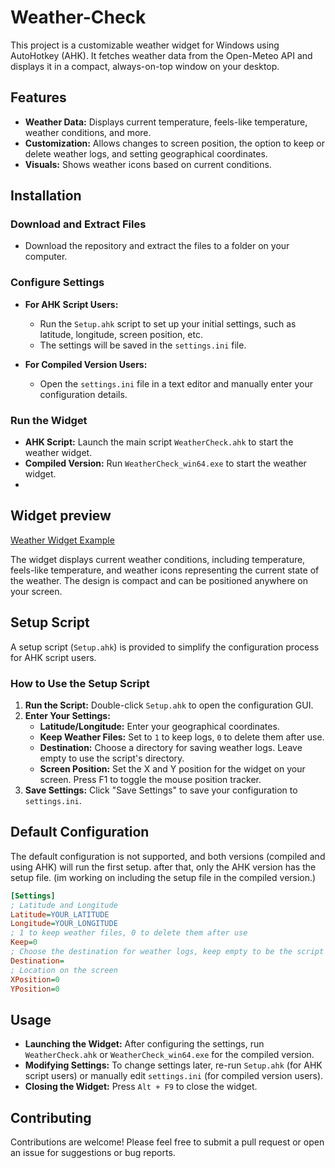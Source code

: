 # Weather-Check

This project is a customizable weather widget for Windows using AutoHotkey (AHK). It fetches weather data from the Open-Meteo API and displays it in a compact, always-on-top window on your desktop.

## Features

- **Weather Data:** Displays current temperature, feels-like temperature, weather conditions, and more.
- **Customization:** Allows changes to screen position, the option to keep or delete weather logs, and setting geographical coordinates.
- **Visuals:** Shows weather icons based on current conditions.

## Installation

### Download and Extract Files

- Download the repository and extract the files to a folder on your computer.

### Configure Settings

- **For AHK Script Users:** 
    - Run the `Setup.ahk` script to set up your initial settings, such as latitude, longitude, screen position, etc.
    - The settings will be saved in the `settings.ini` file.

- **For Compiled Version Users:**
    - Open the `settings.ini` file in a text editor and manually enter your configuration details.

### Run the Widget

- **AHK Script:** Launch the main script `WeatherCheck.ahk` to start the weather widget.
- **Compiled Version:** Run `WeatherCheck_win64.exe` to start the weather widget.
- 
## Widget preview

[Weather Widget Example](https://github.com/TheNave8or/weather-check/blob/main/Example.png)

The widget displays current weather conditions, including temperature, feels-like temperature, and weather icons representing the current state of the weather. The design is compact and can be positioned anywhere on your screen.

## Setup Script

A setup script (`Setup.ahk`) is provided to simplify the configuration process for AHK script users.

### How to Use the Setup Script

1. **Run the Script:** Double-click `Setup.ahk` to open the configuration GUI.
2. **Enter Your Settings:**
    - **Latitude/Longitude:** Enter your geographical coordinates.
    - **Keep Weather Files:** Set to `1` to keep logs, `0` to delete them after use.
    - **Destination:** Choose a directory for saving weather logs. Leave empty to use the script's directory.
    - **Screen Position:** Set the X and Y position for the widget on your screen. Press F1 to toggle the mouse position tracker.
3. **Save Settings:** Click "Save Settings" to save your configuration to `settings.ini`.

## Default Configuration

The default configuration is not supported, and both versions (compiled and using AHK) will run the first setup. after that, only the AHK version has the setup file. (im working on including the setup file in the compiled version.)

```ini
[Settings]
; Latitude and Longitude
Latitude=YOUR_LATITUDE
Longitude=YOUR_LONGITUDE
; 1 to keep weather files, 0 to delete them after use
Keep=0
; Choose the destination for weather logs, keep empty to be the script's location
Destination=
; Location on the screen
XPosition=0
YPosition=0
```

## Usage

- **Launching the Widget:** After configuring the settings, run `WeatherCheck.ahk` or `WeatherCheck_win64.exe` for the compiled version.
- **Modifying Settings:** To change settings later, re-run `Setup.ahk` (for AHK script users) or manually edit `settings.ini` (for compiled version users).
- **Closing the Widget:** Press `Alt + F9` to close the widget.

## Contributing

Contributions are welcome! Please feel free to submit a pull request or open an issue for suggestions or bug reports.
